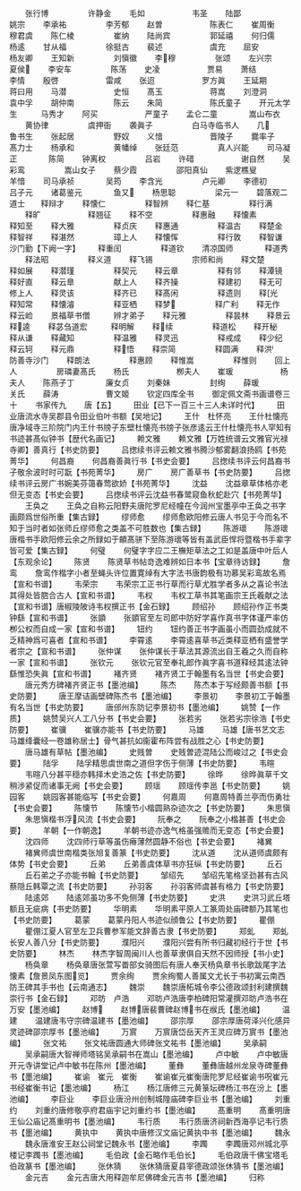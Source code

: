<!-- { "loadSidebar": true } -->
　　张行博　　　　　许静金
　　毛如　　　　　　韦圣
　　陆鄙　　　　　　姚宗
　　李承祐　　　　　李芳郁
　　赵曽　　　　　　陈表仁
　　崔周衡　　　　　穆君虞
　　陈仁棱　　　　　崔纳
　　陆尚宾　　　　　郭延禧
　　何归儒　　　　　杨逺
　　甘从福　　　　　徐挺古
　　裴述　　　　　　虞充
　　屈安　　　　　　杨友卿
　　王知新　　　　　刘愼徽
　　李穆　　　　　张颂
　　左兴宗　　　　　夏侯
　　李安车　　　　　陈荡
　　史凌　　　　　　贾易
　　萧结　　　　　　李情
　　殷啓　　　　　　雷咸
　　张迢　　　　　　罗方眞
　　王延期　　　　　蒋曰用
　　马潜　　　　　　史恒
　　髙玉　　　　　　蒋嵩
　　刘澄洞　　　　　袁中孚
　　胡仲南　　　　　陈云
　　朱简　　　　　　陈氏童子
　　开元太学生　　　马秀才
　　阿买　　　　　　严童子
　　孟仑二童　　　　嵩山布衣
　　黄协律　　　　　虞押衙
　　袭眞子　　　　　白马寺临书人
　　几　　　　　　鲁书生
　　张起居　　　　　野奴
　　义愔　　　　　　晋陵子
　　爨率子　　　　　髙力士
　　杨承和　　　　　黄幡绰
　　张廷范　　　　　真人兴能
　　司马凝正　　　　陈简
　　钟离权　　　　　吕岩
　　许碏　　　　　　谢自然
　　吴彩鸾　　　　　嵩山女子
　　蔡少霞　　　　　邵阳真仙
　　紫逻樵叟　　　　羊愔
　　司马承祯　　　　吴筠
　　李含光　　　　　卢元卿
　　李德初　　　　　吕子元
　　诸葛鉴元　　　　鱼又
　　杨思聪　　　　　梁元一
　　碧落观二道士　　释辩才
　　释懐仁　　　　　释智辨
　　释仁基　　　　　释行满
　　释旷　　　　　　释翘征
　　释不空　　　　　释惠融
　　释懐素　　　　　释知至
　　释大雅　　　　　释贞庆
　　释惠通　　　　　释温古
　　释楚金　　　　　释智祥
　　释湛然　　　　　璋上人
　　释懐恽　　　　　释行敦
　　释智谦　　　　　沙门勤【下阙一字】
　　释重闰　　　　　释道钦
　　清凉国师　　　　释道秀
　　释法昭　　　　　释义道
　　释飞锡　　　　　宗师和尚
　　释文楚　　　　　释如展
　　释潜瑾　　　　　释契元
　　释云章　　　　　释有邻
　　释潭镜　　　　　释好直
　　释云臯　　　　　献上人
　　释齐操　　　　　释建初
　　释无可　　　　　修上人
　　释灵该　　　　　释齐已
　　释髙闲　　　　　释遗则
　　释光　　　　　释知常
　　释懐濬　　　　　释亚栖
　　释梦　　　　　释广利
　　释无作　　　　　释云崄
　　景福草书僧　　　辨才弟子
　　释元雅　　　　　释昙林
　　释景云　　　　　释逵
　　释苾刍道宏　　　释明解
　　释续　　　　　释道松
　　释开秘　　　　　释从谦
　　释藏知　　　　　释温雅
　　释灵迅　　　　　释戒成
　　释少纪　　　　　释云轲
　　释元鼎　　　　　释悟
　　释崇简　　　　　释圆满
　　释洪　　　　　防善寺沙门
　　释朗法　　　　　释惠顾
　　释惟嵩　　　　　释惟则
　　回上人　　　　　房璘妻髙氏
　　杨氏　　　　　　栁夫人
　　崔瑗　　　　　　杨夫人
　　陈燕子丁　　　　廉女贞
　　刘秦妹　　　　　封绚
　　薛瑗　　　　　　关氏
　　薛涛　　　　　　曹文姬
　　钦定四库全书
　　御定佩文斋书画谱卷三十
　　书家传九
　　唐【五】
　　田业【已下一百三十三人未详时代】
　　田业唐流水寺吴郡县令田业伯叶书额【吴地记】
　　王什　杜怀亮
　　王什杜懐亮唐净域寺三阶院门内王什书牓子东壁杜懐亮书牓子张彦逺云王什杜懐亮书人罕知有书迹甚髙似钟书【歴代名画记】
　　赖文雅
　　赖文雅【万姓统谱云文雅官光禄寺卿】善真行【书史防要】
　　吕揔续书评云赖文雅书腾沙郁雾翻浪扬鸥【书苑菁华】
　　何昌裔
　　何昌裔善眞行书【书史会要】
　　吕揔续书评云何昌裔书子敬余波时时可翫【书苑菁华】
　　房广
　　房广善草书【书史防要】
　　吕揔续书评云房广书婉美芬蔼春莺欲娇【书苑菁华】
　　沈益
　　沈益章草体格亦老但无变态【书史会要】
　　吕揔续书评云沈益书春鹭窥鱼秋蛇赴穴【书苑菁华】
　　王奂之
　　王奂之自称云阳野夫唐陀罗尼经幢在今润州宝墨亭中王奂之书字画颇爲世俗所重【集古録】
　　缪师愈
　　缪师愈欧阳修云唐人书见于今而名不知于当时者如张师丘缪师愈之类盖不可胜数也【集古録】
　　陈游瓌
　　陈游瓌唐楷书手欧阳修云余之所録如于頔髙骈下至陈游瓌等皆有盖武臣悍将暨楷书手辈字皆可爱【集古録】
　　何璧
　　何璧字字应二王橅矩草法之工如是盖唐中叶后人【东观余论】
　　陈贤
　　陈贤草书帖竒逸难辨如日本书【宝章待访録】
　　詹鸾
　　詹鸾作楷字小者至蝇头许位置寛绰有大字法书唐韵极有功慕吴彩鸾故名焉【宣和书谱】
　　韦荣宗
　　韦荣宗工正书行草而行草尤胜学者多从之喜论书法其得处皆脗合古人【宣和书谱】
　　韦权
　　韦权工草书其笔画宗王氏羲献之法【宣和书谱】唐椒陵陂诗韦权撰正书【金石録】
　　顾绍孙
　　顾绍孙作正书类钟繇【宣和书谱】
　　张顗
　　张顗官至左司郎中防好学喜作真书字体谨严率仿栁公权而自成一家【宣和书谱】
　　钮约
　　钮约善正书字画虽小而圆劲成就不乏精神爲可喜者【宣和书谱】
　　李霄逺
　　李霄逺喜草书近类释亚栖有盛誉学者宗之【宣和书谱】
　　张仲谋
　　张仲谋长于草法其源流出自王羲之久而自称一家【宣和书谱】
　　张钦元
　　张钦元官至奉礼郎作眞字喜书道释经其逺法钟繇惟恐失眞【宣和书谱】
　　褚齐贤
　　褚齐贤工于翰墨有名当世【书史会要】
　　唐元秀方碑褚齐贤正书【墨池编】
　　陈杰
　　陈杰本于写经颇善书额【书史防要】
　　唐王摩诘画壁碑陈杰书【墨池编】
　　李景初
　　李景初工于翰墨有名当世【书史防要】
　　唐邠州东防记李景初书【墨池编】
　　姚赞【一作质】
　　姚赞吴兴人工八分书【书史会要】
　　张若劣
　　张若劣宗徐浩【书史防要】
　　崔骥
　　崔骥亦能书【书史防要】
　　马雄
　　马雄【唐书艺文志马雄绛囊经一卷雄称居士】骨气甚抗如衞霍布阵尝有战胜之心【书史防要】
　　唐马雄有草帖【墨池编】
　　史贱曽
　　史贱曽迹混陆公而峻过之【书史会要】
　　陆孚
　　陆孚精思虞世南之道但字伤于侧薄【书史防要】
　　韦暄
　　韦暄八分甚平穏亦韩择木史浩之佐【书史防要】
　　徐晔
　　徐晔眞草千文稍渉紧促而诸事无阙【书史会要】
　　顾瑶
　　顾瑶传李邕【书史防要】
　　姚园客
　　姚园客甚能临写【书史会要】
　　何嘉周
　　何嘉周特善兰亭而伤勇壮【书史会要】
　　陈懐节
　　陈懐节小楷圆熟杂迹次之【书史防要】
　　朱思愼
　　朱思愼楷书浮风流【书史会要】
　　阮奉之
　　阮奉之小楷甚善【书史会要】
　　羊朝【一作朝逸】
　　羊朝书迹亦逸气格虽强赡而无变态【书史会要】
　　沈四师
　　沈四师行草等虽伤瘠薄然圆静不俗也【书史会要】
　　褚兾
　　褚兾师虞世南楷类张旭复善篆【书史防要】
　　沈从道
　　沈从道师虞颇有体势【书史会要】
　　丘弟
　　丘弟善虞体草书亦狂纵【书史防要】
　　丘石
　　丘石弟之子亦能书翰【书史防要】
　　邹绍先
　　邹绍先笔格坚劲甚有古风蔡隠丘韩覃之流【书史防要】
　　孙羽客
　　孙羽客师虞甚有格力【书史防要】
　　陆逺郊
　　陆逺郊虽功多不免侧薄【书史防要】
　　史洪
　　史洪习武丘塔额且无疵病【书史防要】
　　华明素
　　华明素平原人工篆周处庙碑额乃其笔也【书史防要】
　　葛蒙
　　葛蒙丹阳人书迹似顔鲁公【书史防要】
　　瞿倗
　　瞿倗江夏人官至左卫兵曹参军能文辞善古隶【书史防要】
　　郑虬
　　郑虬长安人善八分【书史防要】
　　濮阳兴
　　濮阳兴尝有所书归藏初经行于世【书史防要】
　　林杰
　　林杰字智周闽川人也善草隶俱自天然不因师授【书小史】
　　杨奂章
　　杨奂章唐张萱写畨部女骑图后有唐人奉天杨奂章书长歌跋尾字法懐素【詹景凤东图览】
　　贾余绚
　　贾余绚蜀人善属文尤长于书初寓云南西防王碑其手书也【云南通志】
　　魏崇
　　魏崇唐柘城令李公德政颂封利建撰魏崇行书【金石録】
　　邓昉　卢浩
　　邓昉卢浩唐李柏碑阳常灌撰邓昉卢浩书在万安【墨池编】
　　赵博
　　赵博唐裴曹碑赵博书在缑氏【墨池编】
　　温建
　　温建唐韦守宗碑温建书【墨池编】
　　邵宗厚
　　邵宗厚唐荷泽兴化感异灵迹碑邵宗厚书【墨池编】
　　万賔
　　万賔唐岱岳天齐王灵应碑万賔书【墨池编】
　　张文祐
　　张文祐唐圆通大师碑张文祐书【墨池编】
　　吴承嗣
　　吴承嗣唐大智禅师塔铭吴承嗣书在嵩山【墨池编】
　　卢中敏
　　卢中敏唐开元寺讲堂记卢中敏书在陈州【墨池编】
　　董彝
　　董彝唐越州龙泉寺碑董彝书【墨池编】
　　崔谕　崔元　崔衡
　　崔谕崔元崔衡唐陀罗尼经崔谕书呪崔元书经崔衡书记【墨池编】
　　杨江
　　杨江唐修三元黄箓坛碑杨江书在汾上【墨池编】
　　李巨业
　　李巨业唐汾州创制城隍庙碑李巨业书【墨池编】
　　刘重约
　　刘重约唐修敬亭府君庙宇记刘重约书【墨池编】
　　髙重明
　　髙重明唐王仙公庙记髙重明书【墨池编】
　　韦行质
　　韦行质唐济祠新西海亭记韦行质书【墨池编】
　　黄执中
　　黄执中唐修汉文庙记黄执中书【墨池编】
　　魏永
　　魏永唐淮安王赵公祠堂记魏永书【墨池编】
　　李躅
　　李躅唐邓州城北亭楼记李躅书【墨池编】
　　毛伯政【金石略作毛伯长】
　　毛伯政唐千佛宝塔毛伯政篆书【墨池编】
　　张休猜
　　张休猜唐夏县宰德政颂张休猜书【墨池编】
　　金元吉
　　金元吉唐大用释迦牟尼佛碑金元吉书【墨池编】
　　归称
